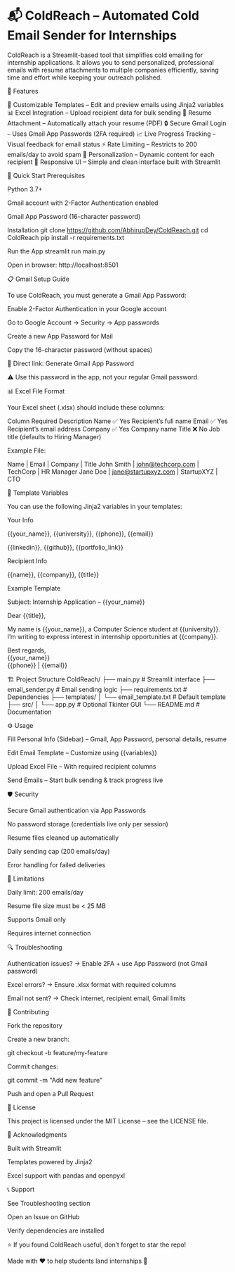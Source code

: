  # 📬 ColdReach – Automated Cold Email Sender for Internships

ColdReach is a Streamlit-based tool that simplifies cold emailing for internship applications. It allows you to send personalized, professional emails with resume attachments to multiple companies efficiently, saving time and effort while keeping your outreach polished.

🌟 Features

📝 Customizable Templates – Edit and preview emails using Jinja2 variables
📊 Excel Integration – Upload recipient data for bulk sending
📎 Resume Attachment – Automatically attach your resume (PDF)
🔒 Secure Gmail Login – Uses Gmail App Passwords (2FA required)
📈 Live Progress Tracking – Visual feedback for email status
⚡ Rate Limiting – Restricts to 200 emails/day to avoid spam
🎯 Personalization – Dynamic content for each recipient
📱 Responsive UI – Simple and clean interface built with Streamlit

🚀 Quick Start
Prerequisites

Python 3.7+

Gmail account with 2-Factor Authentication enabled

Gmail App Password (16-character password)

Installation
git clone https://github.com/AbhirupDey/ColdReach.git
cd ColdReach
pip install -r requirements.txt

Run the App
streamlit run main.py


Open in browser: http://localhost:8501

📋 Gmail Setup Guide

To use ColdReach, you must generate a Gmail App Password:

Enable 2-Factor Authentication in your Google account

Go to Google Account → Security → App passwords

Create a new App Password for Mail

Copy the 16-character password (without spaces)

🔗 Direct link: Generate Gmail App Password

⚠️ Use this password in the app, not your regular Gmail password.

📊 Excel File Format

Your Excel sheet (.xlsx) should include these columns:

Column	Required	Description
Name	✅ Yes	Recipient’s full name
Email	✅ Yes	Recipient’s email address
Company	✅ Yes	Company name
Title	❌ No	Job title (defaults to Hiring Manager)

Example File:

Name        | Email                | Company    | Title
John Smith  | john@techcorp.com    | TechCorp   | HR Manager
Jane Doe    | jane@startupxyz.com  | StartupXYZ | CTO

🎯 Template Variables

You can use the following Jinja2 variables in your templates:

Your Info

{{your_name}}, {{university}}, {{phone}}, {{email}}

{{linkedin}}, {{github}}, {{portfolio_link}}

Recipient Info

{{name}}, {{company}}, {{title}}

Example Template

Subject: Internship Application – {{your_name}}

Dear {{title}},

My name is {{your_name}}, a Computer Science student at {{university}}.  
I’m writing to express interest in internship opportunities at {{company}}.  

Best regards,  
{{your_name}}  
{{phone}} | {{email}}

🏗️ Project Structure
ColdReach/
├── main.py                 # Streamlit interface
├── email_sender.py         # Email sending logic
├── requirements.txt        # Dependencies
├── templates/
│   └── email_template.txt  # Default template
├── src/
│   └── app.py              # Optional Tkinter GUI
└── README.md               # Documentation

⚙️ Usage

Fill Personal Info (Sidebar) – Gmail, App Password, personal details, resume

Edit Email Template – Customize using {{variables}}

Upload Excel File – With required recipient columns

Send Emails – Start bulk sending & track progress live

🛡️ Security

Secure Gmail authentication via App Passwords

No password storage (credentials live only per session)

Resume files cleaned up automatically

Daily sending cap (200 emails/day)

Error handling for failed deliveries

🚫 Limitations

Daily limit: 200 emails/day

Resume file size must be < 25 MB

Supports Gmail only

Requires internet connection

🔍 Troubleshooting

Authentication issues? → Enable 2FA + use App Password (not Gmail password)

Excel errors? → Ensure .xlsx format with required columns

Email not sent? → Check internet, recipient email, Gmail limits

🤝 Contributing

Fork the repository

Create a new branch:

git checkout -b feature/my-feature


Commit changes:

git commit -m "Add new feature"


Push and open a Pull Request

📜 License

This project is licensed under the MIT License – see the LICENSE
 file.

🙏 Acknowledgments

Built with Streamlit

Templates powered by Jinja2

Excel support with pandas
 and openpyxl

📞 Support

See Troubleshooting section

Open an Issue on GitHub

Verify dependencies are installed

⭐ If you found ColdReach useful, don’t forget to star the repo!

Made with ❤️ to help students land internships 🚀
